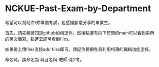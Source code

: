 # NCKUE-Past-Exam-by-Department
希望可以幫助你/妳準備考試，也感謝願意分享的畢業生。

首先，請先稍微知道github如何運作，然後點選有向下箭頭的main可以看到系所的英文簡寫。點進去即可看到files。

如果要上傳files直接add files即可，請記住要把各資利用相簿的編輯功能塗掉。

命名時，請命名為 科目名稱-教師-期?考。



